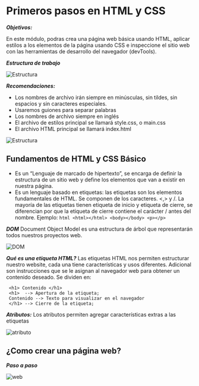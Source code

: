 # Primeros pasos en HTML y CSS

***Objetivos:***

En este módulo, podras crea una página web básica usando HTML, aplicar estilos a los elementos de la página usando CSS e inspeccione el sitio web con las herramientas 
de desarrollo del navegador (devTools).

***Estructura de trabajo***

![Estructura](https://res.cloudinary.com/db9wh5uvt/image/upload/c_scale,w_466/v1625070246/Carpeta_de_trabajo_vo8y6w.png)

***_Recomendaciones:_***

- Los nombres de archivo irán siempre en minúsculas, sin tildes, sin espacios y sin caracteres especiales.
- Usaremos guiones para separar palabras 
- Los nombres de archivo siempre en inglés 
- El archivo de estilos principal se llamará style.css, o main.css
- El archivo HTML principal se llamará index.html

![Estructura](https://res.cloudinary.com/db9wh5uvt/image/upload/c_scale,w_150/v1625070817/estructura_znio8k.png)

## Fundamentos de HTML y CSS Básico

- Es un “Lenguaje de marcado de hipertexto”, se encarga de definir la estructura de un sitio web y define los elementos que van a existir en nuestra página.
- Es un lenguaje basado en etiquetas: las etiquetas son los elementos fundamentales de HTML. Se componen de los caracteres. <,> y /. La mayoría de las etiquetas
  tienen etiqueta de inicio y etiqueta de cierre, se diferencian por que la etiqueta de cierre contiene el carácter / antes del nombre.
  Ejemplo: ```html
          <html></html> <body></body> <p></p> 
          ```

***DOM***
Document Object Model es una estructura de árbol que representarán todos nuestros proyectos web. 

![DOM](https://res.cloudinary.com/db9wh5uvt/image/upload/c_scale,w_600/v1625071422/dom_kvnhju.png)

***Qué es una etiqueta HTML?***
Las etiquetas HTML nos permiten estructurar nuestro website, cada una tiene características y usos diferentes. Adicional son instrucciones que se le asignan al navegador
web para obtener un contenido deseado.
Se dividen en:

```mermaid
 <h1> Contenido </h1>
 <h1>  --> Apertura de la etiqueta;
 Contenido --> Texto para visualizar en el navegador
 </h1> --> Cierre de la etiqueta;

```
***Atributos:*** Los atributos permiten agregar características extras a las etiquetas

![atributo](https://res.cloudinary.com/db9wh5uvt/image/upload/c_scale,w_800/v1625072446/Imagen5_irxfj9.png)

## ¿Como crear una página web?

***_Paso a paso_***

![web](https://res.cloudinary.com/db9wh5uvt/image/upload/v1625072681/Imagen6_ep75pi.png)

